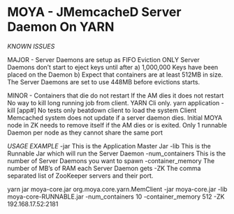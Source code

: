 MOYA - JMemcacheD Server Daemon On YARN
=======================================


*KNOWN ISSUES*

MAJOR -
Server Daemons are setup as FIFO Eviction ONLY
Server Daemons don’t start to eject keys until after
	a) 1,000,000 Keys have been placed on the Daemon
	b) Expect that containers are at least 512MB in size. The Server Daemons are set to use 448MB before evictions starts.  


MINOR - 
Containers that die do not restart
If the AM dies it does not restart
No way to kill long running job from client. YARN Cli only.
yarn application -kill [app#]
No tests only beatdown client to load the system
Client Memcached system does not update if a server daemon dies.
Initial MOYA node in ZK needs to remove itself if the AM dies or is exited.
Only 1 runnable Daemon per node as they cannot share the same port


*USAGE EXAMPLE*
-jar  This is the Application Master Jar
-lib  This is the Runnable Jar which will run the Server Daemon 
-num_containers This is the number of Server Daemons you want to spawn
-container_memory The number of MB’s of RAM each Server Daemon gets
-ZK  The comma separated list of ZooKeeper servers and their port.  

yarn jar moya-core.jar org.moya.core.yarn.MemClient -jar moya-core.jar -lib moya-core-RUNNABLE.jar -num_containers 10 -container_memory 512 -ZK 192.168.17.52:2181


